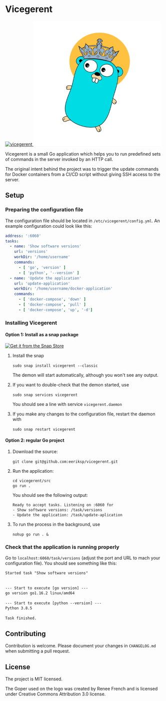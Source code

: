 # Vicegerent

<a href="https://snapcraft.io/vicegerent">
  <img alt="vicegerent" src="https://snapcraft.io/vicegerent/badge.svg" />
</a>

<img src="https://raw.githubusercontent.com/eeriksp/vicegerent/master/brand/logo.png" alt="Vicegerent logo" height="400px">

Vicegerent is a small Go application which helps you to run predefined sets of commands in the server invoked by an HTTP call.

The original intent behind the project was to trigger the update commands for Docker containers from a CI/CD script without giving SSH access to the server.

## Setup

### Preparing the configuration file

The configuration file should be located in `/etc/vicegerent/config.yml`. An example configuration could look like this:

```yaml
address: ':6060'
tasks:
  - name: 'Show software versions'
    url: 'versions'
    workDir: '/home/username'
    commands:
      - [ 'go', 'version' ]
      - [ 'python', '--version' ]
  - name: 'Update the application'
    url: 'update-application'
    workDir: '/home/username/docker-application'
    commands:
      - [ 'docker-compose', 'down' ]
      - [ 'docker-compose', 'pull' ]
      - [ 'docker-compose', 'up', '-d']
```

### Installing Vicegerent

#### Option 1: Install as a snap package

<a href="https://snapcraft.io/vicegerent">
  <img alt="Get it from the Snap Store" src="https://snapcraft.io/static/images/badges/en/snap-store-black.svg" />
</a>

1. Install the snap

   `sudo snap install vicegerent --classic`

   The demon will start automatically, although you won't see any output.

2. If you want to double-check that the demon started, use

   `sudo snap services vicegerent`

   You should see a line with service `vicegerent.daemon`

3. If you make any changes to the configuration file, restart the daemon with

   `sudo snap restart vicegerent`

#### Option 2: regular Go project

1. Download the source:
   
   `git clone git@github.com:eeriksp/vicegerent.git`

2. Run the application:

   ```
   cd vicegerent/src
   go run .
   ```
   You should see the following output:
   ```
   Ready to accept tasks. Listening on :6060 for
   - Show software versions: /task/versions
   - Update the application: /task/update-aplication
   ```

3. To run the process in the background, use

   `nohup go run . &`



### Check that the application is running properly

Go to `localhost:6060/task/versions` (adjust the port and URL to mach your configuration file). You should see something like this:

```
Started task "Show software versions"


--- Start to execute [go version] ---
go version go1.16.2 linux/amd64

--- Start to execute [python --version] ---
Python 3.8.5

Task finished.
```

## Contributing

Contribution is welcome. Please document your changes in `CHANGELOG.md` when submitting a pull request.

## License

The project is MIT licensed.

The Goper used on the logo was created by Renee French and is licensed under Creative Commons Attribution 3.0 license.
